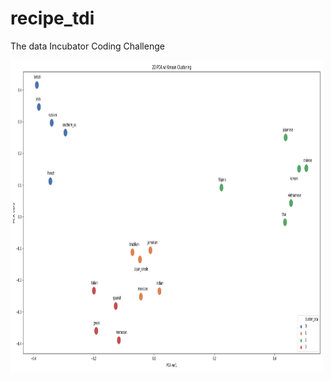 # recipe_tdi
The data Incubator Coding Challenge


<a href="url"><img src="pca_clustering_tight.png" align="left" height="500" width="500" ></a>
